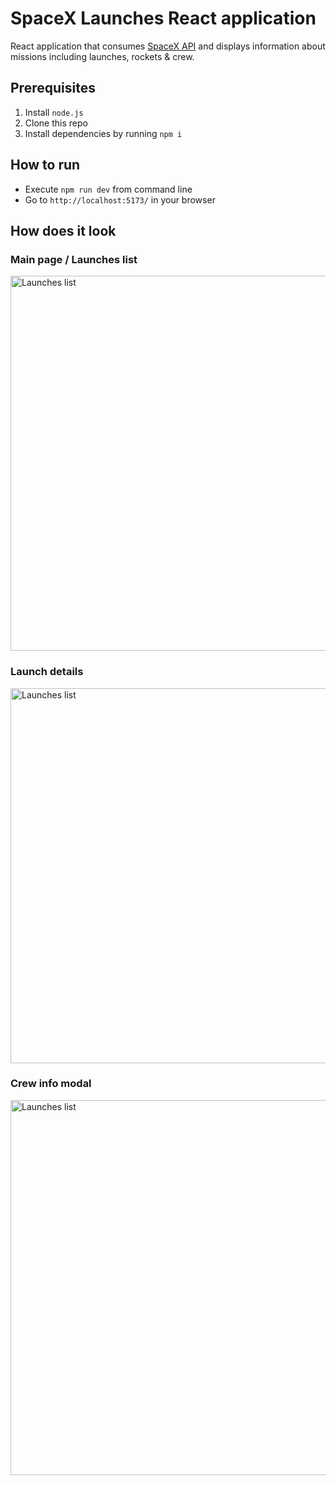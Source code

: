 # SpaceX Launches React application

React application that consumes [SpaceX API](https://github.com/r-spacex/SpaceX-API) and displays information about missions including launches, rockets & crew.

## Prerequisites

1. Install `node.js`
2. Clone this repo
3. Install dependencies by running `npm i`

## How to run

* Execute `npm run dev` from command line
* Go to `http://localhost:5173/` in your browser

## How does it look

### Main page / Launches list

<img src="https://i.ibb.co/dLB2gGZ/spacex-launches.png" alt="Launches list" width="600" >

### Launch details

<img src="https://i.ibb.co/DC06TCs/spacex-launchdetails.png" alt="Launches list" width="600" >

### Crew info modal

<img src="https://i.ibb.co/tQ5Lc1M/spacex-crewinfo.png" alt="Launches list" width="600" >